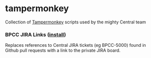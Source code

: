 # tampermonkey
Collection of [Tampermonkey](https://www.tampermonkey.net/) scripts used by the mighty Central team

### BPCC JIRA Links ([install](https://github.com/ciena-it-central/tampermonkey/raw/master/scripts/central-jira-links.user.js))

Replaces references to Central JIRA tickets (eg BPCC-5000) found in Github pull requests with a link to the private 
JIRA board.

